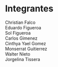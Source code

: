 # Integrantes


Christian Falco  
Eduardo Figueroa  
Sol Figueroa  
Carlos Gimenez  
Cinthya Yael Gomez  
Monserrat Guitierrez  
Walter Nieto  
Jorgelina Tissera  




